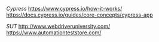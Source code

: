 *Cypress*
https://www.cypress.io/how-it-works/
https://docs.cypress.io/guides/core-concepts/cypress-app

*SUT*
http://www.webdriveruniversity.com/
https://www.automationteststore.com/